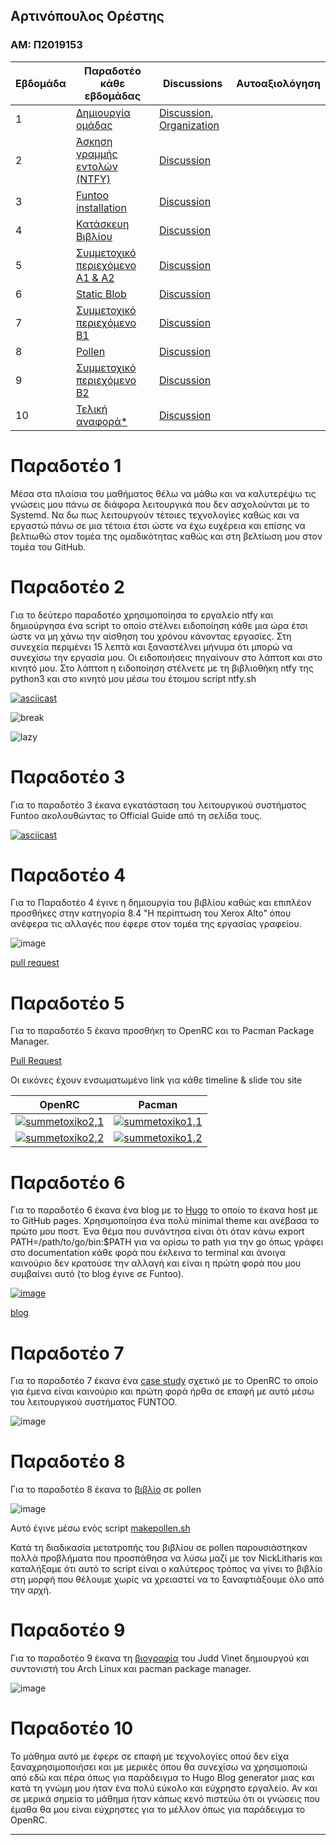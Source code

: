 ## Αρτινόπουλος Ορέστης
### ΑΜ: Π2019153

| Εβδομάδα | Παραδοτέο κάθε εβδομάδας | Discussions | Αυτοαξιολόγηση |
| --- | --- | --- | --- |
| 1 |  [Δημιουργία ομάδας](#παραδοτέο-1) | [Discussion](https://github.com/courses-ionio/sw/discussions/1163), [Organization](https://github.com/PaneksypnesDiepafes/Main/) |  |
| 2 | [Άσκηση γραμμής εντολών (NTFY)](#παραδοτέο-2) |[Discussion](https://github.com/courses-ionio/sw/discussions/1287)| |
| 3 | [Funtoo installation](#παραδοτέο-3) |[Discussion](https://github.com/courses-ionio/sw/discussions/1328) |  |
| 4 | [Κατάσκευη Βιβλίου](#παραδοτέο-4) |[Discussion](https://github.com/courses-ionio/sw/discussions/1389) | |
| 5 | [Συμμετοχικό περιεχόμενο Α1 & A2](#παραδοτέο-5) |[Discussion](https://github.com/courses-ionio/sw/discussions/1450)|  |
| 6 | [Static Blob](#παραδοτέο-6) | [Discussion](https://github.com/courses-ionio/sw/discussions/1495) | |
| 7 | [Συμμετοχικό περιεχόμενο B1](#παραδοτέο-7) |[Discussion](https://github.com/courses-ionio/sw/discussions/1541) |  |
| 8 | [Pollen](#παραδοτέο-8) |[Discussion](https://github.com/courses-ionio/sw/discussions/1542) |  |
| 9 | [Συμμετοχικό περιεχόμενο B2](#παραδοτέο-9) |[Discussion](https://github.com/courses-ionio/sw/discussions/1543) |  |
| 10 | [Τελική αναφορά*](#παραδοτέο-10) |[Discussion](https://github.com/courses-ionio/sw/discussions/1544) |  |


# Παραδοτέο 1

Μέσα στα πλαίσια του μαθήματος θέλω να μάθω και να καλυτερέψω τις γνώσεις μου πάνω σε διάφορα λειτουργικά που δεν ασχολούνται με το Systemd. Να δω πως λειτουργούν τέτοιες τεχνολογίες καθώς και να εργαστώ πάνω σε μια τέτοια έτσι ώστε να έχω ευχέρεια και επίσης να βελτιωθώ στον τομέα της ομαδικότητας καθώς και στη βελτίωση μου στον τομέα του GitHub.

# Παραδοτέο 2

Για το δεύτερο παραδοτέο χρησιμοποίησα το εργαλείο ntfy και δημιούργησα ένα script το οποίο στέλνει ειδοποίηση κάθε μια ώρα έτσι ώστε να μη χάνω την αίσθηση του χρόνου κάνοντας εργασίες. Στη συνεχεία περιμένει 15 λεπτά και ξαναστέλνει μήνυμα ότι μπορώ να συνεχίσω την εργασία μου. Οι ειδοποιήσεις πηγαίνουν στο λάπτοπ και στο κινητό μου. Στο λάπτοπ η ειδοποίηση στέλνετε με τη βιβλιοθήκη ntfy της python3 και στο κινητό μου μέσω του έτοιμου script ntfy.sh

[![asciicast](https://asciinema.org/a/563133.svg)](https://asciinema.org/a/563133)

![break](https://user-images.githubusercontent.com/45509916/221436251-b395fdf7-5a69-480a-a734-c14bdfb2dfeb.png)

![lazy](https://user-images.githubusercontent.com/45509916/221436273-6dc8d755-4d0b-4275-9fdb-28892ba19dcc.png)


# Παραδοτέο 3

Για το παραδοτέο 3 έκανα εγκατάσταση του λειτουργικού συστήματος Funtoo ακολουθώντας το Official Guide από τη σελίδα τους.

[![asciicast](https://asciinema.org/a/564626.svg)](https://asciinema.org/a/564626)

# Παραδοτέο 4 

Για το Παραδοτέο 4 έγινε η δημιουργία του βιβλίου καθώς και επιπλέον προσθήκες στην κατηγορία 8.4 "Η περίπτωση του Xerox Alto" όπου ανέφερα τις αλλαγές που έφερε στον τομέα της εργασίας γραφείου.

![image](https://user-images.githubusercontent.com/45509916/224571235-a9a0b43b-7b02-42fd-b5f0-4e253d1390d4.png)

[pull request](https://github.com/PaneksypnesDiepafes/kallipos-notes/pull/3)


# Παραδοτέο 5 

Για το παραδοτέο 5 έκανα προσθήκη το OpenRC και το Pacman Package Manager.

[Pull Request](https://github.com/PaneksypnesDiepafes/site/pull/4)

Οι εικόνες έχουν ενσωματωμένο link για κάθε timeline & slide του site


| OpenRC | Pacman |
|---	|---	|
| [![summetoxiko2,1](https://user-images.githubusercontent.com/45509916/226176086-1e878fd7-1319-42d9-8fe9-bc5f45222e1b.png)](https://master--tsetgiatonetlify.netlify.app/timeline/init-systems/)  |  [![summetoxiko1,1](https://user-images.githubusercontent.com/45509916/226176052-5b35fdab-dfc5-443e-aae7-79adcb91b9be.png)](https://master--tsetgiatonetlify.netlify.app/timeline/package-managers/)  	|
| [![summetoxiko2,2](https://user-images.githubusercontent.com/45509916/226176088-1491c950-e97f-4fad-aeff-71eccd7f343d.png)](https://master--tsetgiatonetlify.netlify.app/slides/init-systems/)  	|  [![summetoxiko1,2](https://user-images.githubusercontent.com/45509916/226176089-8357390d-13bb-477b-9be8-31847b8b0d8d.png)](https://master--tsetgiatonetlify.netlify.app/slides/package-managers/) 	|

# Παραδοτέο 6

Για το παραδοτέο 6 έκανα ένα blog με το [Hugo](https://github.com/gohugoio/hugo) το οποίο το έκανα host με το GitHub pages. Χρησιμοποίησα ένα πολύ minimal theme και ανέβασα το πρώτο μου ποστ. Ένα θέμα που συνάντησα είναι ότι όταν κάνω export PATH=/path/to/go/bin:$PATH για να ορίσω το path για την go όπως γράφει στο documentation κάθε φορά που έκλεινα το terminal και άνοιγα καινούριο δεν κρατούσε την αλλαγή και είναι η πρώτη φορά που μου συμβαίνει αυτό (το blog έγινε σε Funtoo).

[![image](https://user-images.githubusercontent.com/45509916/229379151-f4cd3f63-f3f8-40d3-8119-7df62ae875e8.png)](https://voltmaister.github.io/hugo-site/posts/warcraft3/)

[blog](https://voltmaister.github.io/hugo-site/posts/warcraft3/)

# Παραδοτέο 7

Για το παραδοτέο 7 έκανα ένα [case study](https://master--voltmaister-site1.netlify.app/case-study/openrc/) σχετικό με το OpenRC το οποίο για έμενα είναι καινούριο και πρώτη φορά ήρθα σε επαφή με αυτό μέσω του λειτουργικού συστήματος FUNTOO.

![image](https://user-images.githubusercontent.com/45509916/229379195-cde76d9a-9b88-4a75-9f93-487658340caa.png)


# Παραδοτέο 8

Για το παραδοτέο 8 έκανα το [βιβλίο](https://github.com/voltmaister/kallipos) σε pollen 

![image](https://user-images.githubusercontent.com/45509916/229378719-9e378eb5-85b7-4a86-96b5-139a964ce14d.png)


Αυτό έγινε μέσω ενός script [makepollen.sh](https://github.com/voltmaister/kallipos/blob/master/makepollen.sh)

Κατά τη διαδικασία μετατροπής του βιβλίου σε pollen παρουσιάστηκαν πολλά προβλήματα που προσπάθησα να λύσω μαζί με τον NickLitharis και καταλήξαμε ότι αυτό το script είναι ο καλύτερος τρόπος να γίνει το βιβλίο στη μορφή που θέλουμε χωρίς να χρειαστεί να το ξαναφτιάξουμε όλο από την αρχή.

# Παραδοτέο 9

Για το παραδοτέο 9 έκανα τη [βιογραφία](https://master--voltmaister-site1.netlify.app/biography/judd-vinet/) του Judd Vinet δημιουργού και συντονιστή του Arch Linux και pacman package manager.

![image](https://user-images.githubusercontent.com/45509916/229378937-5ffdc76c-398c-4578-b15c-16a4124b7563.png)

# Παραδοτέο 10

Το μάθημα αυτό με έφερε σε επαφή με τεχνολογίες οπού δεν είχα ξαναχρησιμοποιήσει και με μερικές όπου θα συνεχίσω να χρησιμοποιώ από εδώ και πέρα όπως για παράδειγμα το Hugo Blog generator μιας και κατά τη γνώμη μου ήταν ένα πολύ εύκολο και εύχρηστο εργαλείο. Αν και σε μερικά σημεία το μάθημα ήταν κάπως κενό πιστεύω ότι οι γνώσεις που έμαθα θα μου είναι εύχρηστες για το μέλλον όπως για παράδειγμα το OpenRC.

---
